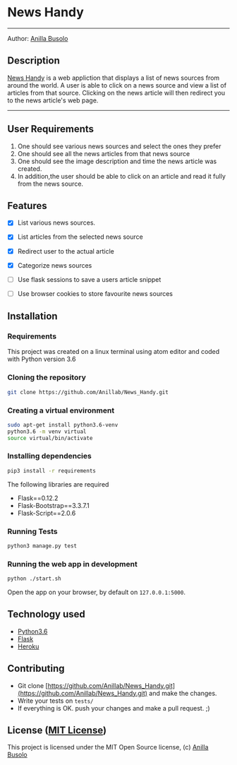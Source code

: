 News Handy
===================

- - - -
Author: [Anilla Busolo](https://github.com/Anillab)
## Description
[News Handy](https://github.com/Anillab/News_Handy) is a web appliction that displays a list of news sources from around the world. A user is able to click on a news source and view a list of articles from that source. Clicking on the news article will then redirect you to the news article's web page.

------------------------------------------------------------------------

## User Requirements

1. One should see various news sources and select the ones they prefer
2. One should  see all the news articles from that news source
3. One should see the image description and time the news article was created.
4. In addition,the user should  be able to click on an article and read it fully from the news source.

## Features

+ [x] List various news sources.
+ [x] List articles from the selected news source
+ [x] Redirect user to the actual article
+ [x] Categorize news sources
+ [ ] Use flask sessions to save a users article snippet
+ [ ] Use browser cookies to store favourite news sources


## Installation

### Requirements
This project was created on a linux terminal using atom editor and coded with Python
version 3.6

### Cloning the repository
```bash
git clone https://github.com/Anillab/News_Handy.git
```

### Creating a virtual environment
```bash
sudo apt-get install python3.6-venv
python3.6 -m venv virtual
source virtual/bin/activate
```

### Installing dependencies
```bash
pip3 install -r requirements
```
The following libraries are required
* Flask==0.12.2
* Flask-Bootstrap==3.3.7.1
* Flask-Script==2.0.6



### Running Tests
```bash
python3 manage.py test
```

### Running the web app in development
```bash
python ./start.sh
```
Open the app on your browser, by default on `127.0.0.1:5000`.

<!-- ## Live Demo -->





## Technology used

* [Python3.6](https://www.python.org/)
* [Flask](http://flask.pocoo.org/)
* [Heroku](https://heroku.com)

## Contributing

- Git clone [https://github.com/Anillab/News_Handy.git](https://github.com/Anillab/News_Handy.git) and make the changes.
- Write your tests on `tests/`
- If everything is OK. push your changes and make a pull request. ;)

## License ([MIT License](http://choosealicense.com/licenses/mit/))

This project is licensed under the MIT Open Source license, (c) [Anilla Busolo ](https://github.com/Anillab)
